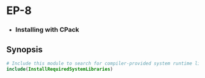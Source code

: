 # EP-8
* ### Installing with CPack

## Synopsis
```cmake
# Include this module to search for compiler-provided system runtime libraries and add install rules for them.
include(InstallRequiredSystemLibraries)
```